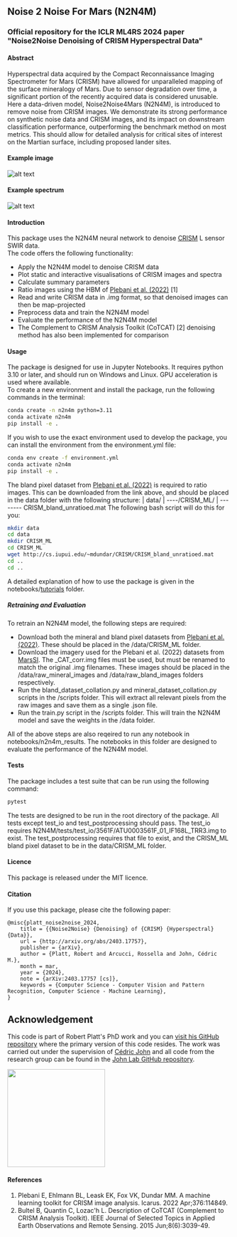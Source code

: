 ## Noise 2 Noise For Mars (N2N4M)
### Official repository for the ICLR ML4RS 2024 paper "Noise2Noise Denoising of CRISM Hyperspectral Data"

#### Abstract
Hyperspectral data acquired by the Compact Reconnaissance Imaging Spectrometer for Mars (CRISM) have allowed for unparalleled mapping of the surface
mineralogy of Mars. Due to sensor degradation over time, a significant portion of the recently acquired data is considered unusable. Here a data-driven model,
Noise2Noise4Mars (N2N4M), is introduced to remove noise from CRISM images. We demonstrate its strong performance on synthetic noise data and CRISM
images, and its impact on downstream classification performance, outperforming the benchmark method on most metrics. This should allow for detailed analysis
for critical sites of interest on the Martian surface, including proposed lander sites.
#### Example image
![alt text](https://github.com/rob-platt/N2N4M/blob/main/docs/ATU0003561F_denoising_example_image.png)
#### Example spectrum
![alt text](https://github.com/rob-platt/N2N4M/blob/main/docs/ATU0003561F_denoising_example_spectrum.png)

#### Introduction

This package uses the N2N4M neural network to denoise [CRISM](http://crism.jhuapl.edu/) L sensor SWIR data.  
The code offers the following functionality:
* Apply the N2N4M model to denoise CRISM data
* Plot static and interactive visualisations of CRISM images and spectra
* Calculate summary parameters
* Ratio images using the HBM of [Plebani et al. (2022)](https://github.com/Banus/crism_ml) [1]
* Read and write CRISM data in .img format, so that denoised images can then be map-projected
* Preprocess data and train the N2N4M model
* Evaluate the performance of the N2N4M model
* The Complement to CRISM Analysis Toolkit (CoTCAT) [2] denoising method has also been implemented for comparison

#### Usage
The package is designed for use in Jupyter Notebooks. It requires python 3.10 or later, and should run on Windows and Linux.
GPU acceleration is used where available.  
To create a new environment and install the package, run the following commands in the terminal:

```bash
conda create -n n2n4m python=3.11
conda activate n2n4m
pip install -e .
```
If you wish to use the exact environment used to develop the package, you can install the environment from the environment.yml file:
```bash
conda env create -f environment.yml
conda activate n2n4m
pip install -e .
```
The bland pixel dataset from [Plebani et al. (2022)](http://cs.iupui.edu/~mdundar/CRISM.htm) is required to ratio images. This can be downloaded from the link above, and should be placed in the data folder with the following structure:
| data/
| ----/CRISM_ML/
| -------- CRISM_bland_unratioed.mat
The following bash script will do this for you:
```bash
mkdir data
cd data
mkdir CRISM_ML
cd CRISM_ML
wget http://cs.iupui.edu/~mdundar/CRISM/CRISM_bland_unratioed.mat
cd ..
cd ..
```
A detailed explanation of how to use the package is given in the notebooks/[tutorials](https://github.com/rob-platt/N2N4M/tree/main/notebooks/tutorials) folder.

##### Retraining and Evaluation
To retrain an N2N4M model, the following steps are required:
* Download both the mineral and bland pixel datasets from [Plebani et al. (2022)](http://cs.iupui.edu/~mdundar/CRISM.htm). These should be placed in the /data/CRISM_ML folder.
* Download the imagery used for the Plebani et al. (2022) datasets from [MarsSI](https://marssi.univ-lyon1.fr/wiki/Home). The _CAT_corr.img files must be used, but must be renamed to match the original .img filenames. These images should be placed in the /data/raw_mineral_images and /data/raw_bland_images folders respectively.
* Run the bland_dataset_collation.py and mineral_dataset_collation.py scripts in the /scripts folder. This will extract all relevant pixels from the raw images and save them as a single .json file. 
* Run the train.py script in the /scripts folder. This will train the N2N4M model and save the weights in the /data folder.

All of the above steps are also reqeired to run any notebook in notebooks/n2n4m_results. The notebooks in this folder are designed to evaluate the performance of the N2N4M model.

#### Tests
The package includes a test suite that can be run using the following command:
```bash
pytest
```
The tests are designed to be run in the root directory of the package.
All tests except test_io and test_postprocessing should pass. The test_io requires N2N4M/tests/test_io/3561F/ATU0003561F_01_IF168L_TRR3.img to exist. The test_postprocessing requires that file to exist, and the CRISM_ML bland pixel dataset to be in the data/CRISM_ML folder.

#### Licence
This package is released under the MIT licence.

#### Citation
If you use this package, please cite the following paper:
```
@misc{platt_noise2noise_2024,
	title = {{Noise2Noise} {Denoising} of {CRISM} {Hyperspectral} {Data}},
	url = {http://arxiv.org/abs/2403.17757},
	publisher = {arXiv},
	author = {Platt, Robert and Arcucci, Rossella and John, Cédric M.},
	month = mar,
	year = {2024},
	note = {arXiv:2403.17757 [cs]},
	keywords = {Computer Science - Computer Vision and Pattern Recognition, Computer Science - Machine Learning},
}
```

## Acknowledgement
This code is part of Robert Platt's PhD work and you can [visit his GitHub repository](https://github.com/rob-platt) where the primary version of this code resides. The work was carried out under the supervision of [Cédric John](https://github.com/cedricmjohn) and all code from the research group can be found in the [John Lab GitHub repository](https://github.com/johnlab-research).

<a href="https://www.john-lab.org">
<img src="https://www.john-lab.org/wp-content/uploads/2023/01/footer_small_logo.png" style="width:220px">
</a>

#### References
1. Plebani E, Ehlmann BL, Leask EK, Fox VK, Dundar MM. A machine learning toolkit for CRISM image analysis. Icarus. 2022 Apr;376:114849.
2. Bultel B, Quantin C, Lozac'h L. Description of CoTCAT (Complement to CRISM Analysis Toolkit). IEEE Journal of Selected Topics in Applied Earth Observations and Remote Sensing. 2015 Jun;8(6):3039-49.

